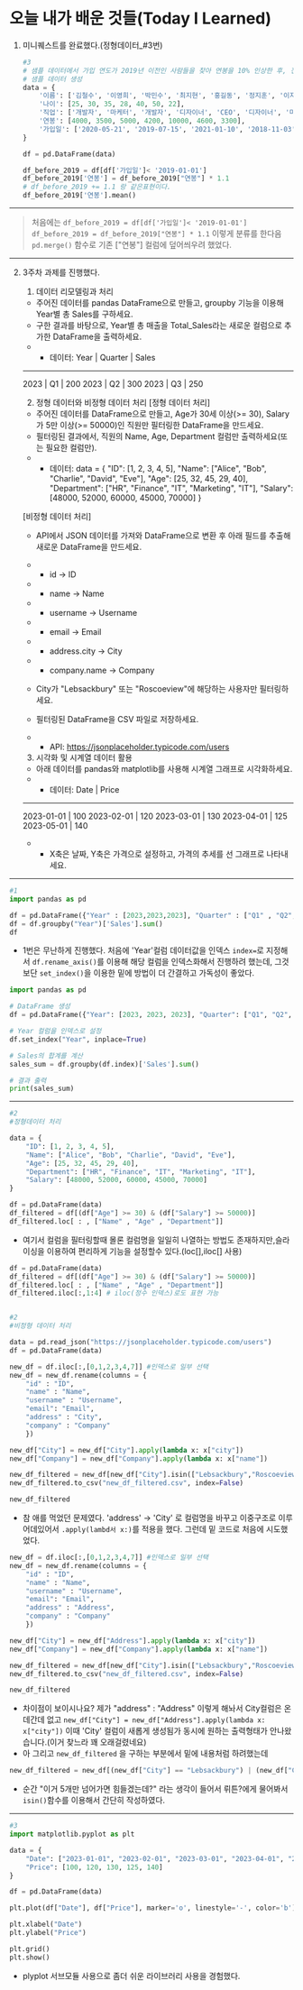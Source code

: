 # 오늘 내가 배운 것들(Today I Learned)

1. 미니퀘스트를 완료했다.(정형데이터_#3번)
    ```py
    #3
    # 샘플 데이터에서 가입 연도가 2019년 이전인 사람들을 찾아 연봉을 10% 인상한 후, 전체 평균 연봉을 계산하는 코드를 작성하세요.
    # 샘플 데이터 생성
    data = {
        '이름': ['김철수', '이영희', '박민수', '최지현', '홍길동', '정지훈', '이지은'],
        '나이': [25, 30, 35, 28, 40, 50, 22],
        '직업': ['개발자', '마케터', '개발자', '디자이너', 'CEO', '디자이너', '마케터'],
        '연봉': [4000, 3500, 5000, 4200, 10000, 4600, 3300],
        '가입일': ['2020-05-21', '2019-07-15', '2021-01-10', '2018-11-03', '2017-09-27', '2016-04-11', '2022-03-19']
    }

    df = pd.DataFrame(data)

    df_before_2019 = df[df['가입일']< '2019-01-01']
    df_before_2019['연봉'] = df_before_2019["연봉"] * 1.1
    # df_before_2019 += 1.1 랑 같은표현이다.
    df_before_2019['연봉'].mean()
    ```
---
> 처음에는 
`df_before_2019 = df[df['가입일']< '2019-01-01']`
`df_before_2019 = df_before_2019["연봉"] * 1.1`
이렇게 분류를 한다음 `pd.merge()` 함수로 기존 ["연봉"] 컬럼에 덮어씌우려 했었다.

---

2. 3주차 과제를 진행했다.

    1. 데이터 리모델링과 처리
    - 주어진 데이터를 pandas DataFrame으로 만들고, groupby 기능을 이용해 Year별 총 Sales를 구하세요.
    - 구한 결과를 바탕으로, Year별 총 매출을 Total_Sales라는 새로운 컬럼으로 추가한 DataFrame을 출력하세요.
    - - 데이터:
    Year | Quarter | Sales
    ---------------------
    2023 | Q1      | 200
    2023 | Q2      | 300
    2023 | Q3      | 250

    2. 정형 데이터와 비정형 데이터 처리
    [정형 데이터 처리]
    - 주어진 데이터를 DataFrame으로 만들고, Age가 30세 이상(>= 30), Salary가 5만 이상(>= 50000)인 직원만 필터링한 DataFrame을 만드세요.
    - 필터링된 결과에서, 직원의 Name, Age, Department 컬럼만 출력하세요(또는 필요한 컬럼만).
    - - 데이터:
    data = {
        "ID": [1, 2, 3, 4, 5],
        "Name": ["Alice", "Bob", "Charlie", "David", "Eve"],
        "Age": [25, 32, 45, 29, 40],
        "Department": ["HR", "Finance", "IT", "Marketing", "IT"],
        "Salary": [48000, 52000, 60000, 45000, 70000]
    }

    [비정형 데이터 처리]
    - API에서 JSON 데이터를 가져와 DataFrame으로 변환 후 아래 필드를 추출해 새로운 DataFrame을 만드세요.
    - - id → ID
    - - name → Name
    - - username → Username
    - - email → Email
    - - address.city → City
    - - company.name → Company
    - City가 "Lebsackbury" 또는 "Roscoeview"에 해당하는 사용자만 필터링하세요.
    - 필터링된 DataFrame을 CSV 파일로 저장하세요.

    - - API: https://jsonplaceholder.typicode.com/users


    3. 시각화 및 시계열 데이터 활용
    - 아래 데이터를 pandas와 matplotlib를 사용해 시계열 그래프로 시각화하세요.
    - - 데이터:
    Date       | Price
    -----------------
    2023-01-01 | 100
    2023-02-01 | 120
    2023-03-01 | 130
    2023-04-01 | 125
    2023-05-01 | 140
    - - X축은 날짜, Y축은 가격으로 설정하고, 가격의 추세를 선 그래프로 나타내세요.

---

```py
#1
import pandas as pd

df = pd.DataFrame({"Year" : [2023,2023,2023], "Quarter" : ["Q1" , "Q2", "Q3"], "Sales" :[200,300,250]})
df = df.groupby("Year")['Sales'].sum()
df
```

- 1번은 무난하게 진행했다. 처음에 'Year'컬럼 데이터값을 인덱스 `index=`로 지정해서 `df.rename_axis()`를 이용해 해당 컬럼을 인덱스화해서 진행하려 했는데, 그것보단 `set_index()`을 이용한 밑에 방법이 더 간결하고 가독성이 좋았다.

```py
import pandas as pd

# DataFrame 생성
df = pd.DataFrame({"Year": [2023, 2023, 2023], "Quarter": ["Q1", "Q2", "Q3"], "Sales": [200, 300, 250]})

# Year 컬럼을 인덱스로 설정
df.set_index("Year", inplace=True)

# Sales의 합계를 계산
sales_sum = df.groupby(df.index)['Sales'].sum()

# 결과 출력
print(sales_sum)
```

---

```py
#2
#정형데이터 처리

data = {
    "ID": [1, 2, 3, 4, 5],
    "Name": ["Alice", "Bob", "Charlie", "David", "Eve"],
    "Age": [25, 32, 45, 29, 40],
    "Department": ["HR", "Finance", "IT", "Marketing", "IT"],
    "Salary": [48000, 52000, 60000, 45000, 70000]
}

df = pd.DataFrame(data)
df_filtered = df[(df["Age"] >= 30) & (df["Salary"] >= 50000)]
df_filtered.loc[ : , ["Name" , "Age" , "Department"]]
```

- 여기서 컬럼을 필터링할때 몰론 컬럼명을 일일히 나열하는 방법도 존재하지만,슬라이싱을 이용하여 편리하게 기능을 설정할수 있다.(loc[],iloc[] 사용)

```py
df = pd.DataFrame(data)
df_filtered = df[(df["Age"] >= 30) & (df["Salary"] >= 50000)]
df_filtered.loc[ : , ["Name" , "Age" , "Department"]]
df_filtered.iloc[:,1:4] # iloc(정수 인덱스)로도 표현 가능
```

```py

#2
#비정형 데이터 처리

data = pd.read_json("https://jsonplaceholder.typicode.com/users")
df = pd.DataFrame(data)

new_df = df.iloc[:,[0,1,2,3,4,7]] #인덱스로 일부 선택
new_df = new_df.rename(columns = {
    "id" : "ID",
    "name" : "Name",
    "username" : "Username",
    "email": "Email",
    "address" : "City",
    "company" : "Company"
    })    

new_df["City"] = new_df["City"].apply(lambda x: x["city"])
new_df["Company"] = new_df["Company"].apply(lambda x: x["name"])

new_df_filtered = new_df[new_df["City"].isin(["Lebsackbury","Roscoeview"])]
new_df_filtered.to_csv("new_df_filtered.csv", index=False)

new_df_filtered
```

- 참 애를 먹었던 문제였다. 'address' -> 'City' 로 컬럼명을 바꾸고 이중구조로 이루어데있어서 `.apply(lambd서 x:)`를 적용을 했다. 그런데 밑 코드로 처음에 시도했었다.

```py 
new_df = df.iloc[:,[0,1,2,3,4,7]] #인덱스로 일부 선택
new_df = new_df.rename(columns = {
    "id" : "ID",
    "name" : "Name",
    "username" : "Username",
    "email": "Email",
    "address" : "Address",
    "company" : "Company"
    })    

new_df["City"] = new_df["Address"].apply(lambda x: x["city"])
new_df["Company"] = new_df["Company"].apply(lambda x: x["name"])

new_df_filtered = new_df[new_df["City"].isin(["Lebsackbury","Roscoeview"])]
new_df_filtered.to_csv("new_df_filtered.csv", index=False)

new_df_filtered
```

- 차이점이 보이시나요? 제가 "address" : "Address" 이렇게 해놔서 City컬럼은 온데간데 없고 `new_df["City"] = new_df["Address"].apply(lambda x: x["city"])` 이때 'City' 컬럼이 새롭게 생성됨가 동시에 원하는 출력형태가 안나왔습니다.(이거 찾느라 꽤 오래걸렸네요)
- 아 그리고 `new_df_filtered` 을 구하는 부분에서 밑에 내용처럼 하려했는데 

```py
new_df_filtered = new_df[(new_df["City"] == "Lebsackbury") | (new_df["City"] == "Roscoeview")]
```

- 순간 "이거 5개만 넘어가면 힘들겠는데?" 라는 생각이 들어서 뤼튼?에게 물어봐서 `isin()`함수를 이용해서 간단히 작성하였다.

---

```py
#3
import matplotlib.pyplot as plt

data = {
    "Date": ["2023-01-01", "2023-02-01", "2023-03-01", "2023-04-01", "2023-05-01"],
    "Price": [100, 120, 130, 125, 140]
}

df = pd.DataFrame(data)

plt.plot(df["Date"], df["Price"], marker='o', linestyle='-', color='b')

plt.xlabel("Date")
plt.ylabel("Price")

plt.grid()
plt.show()
```

- plyplot 서브모듈 사용으로 좀더 쉬운 라이브러리 사용을 경험했다.